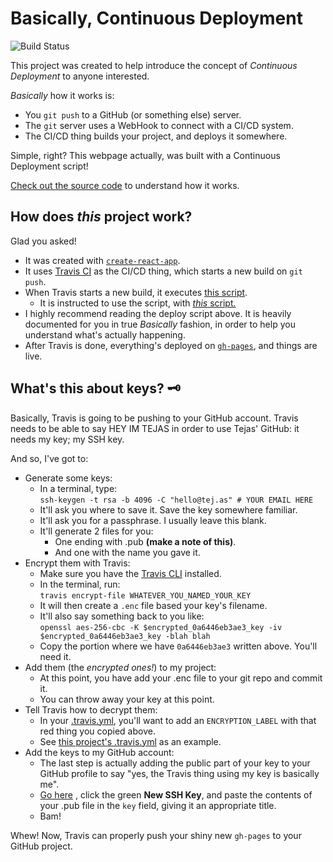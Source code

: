 # Basically, Continuous Deployment
![Build Status](https://travis-ci.org/TejasQ/basically-continuous-deployment.svg?branch=master)

This project was created to help introduce the concept of _Continuous Deployment_ to anyone interested.

_Basically_ how it works is:

*   You `git push` to a GitHub (or something else) server.
*   The `git` server uses a WebHook to connect with a CI/CD system.
*   The CI/CD thing builds your project, and deploys it somewhere.

Simple, right? This webpage actually, was built with a Continuous Deployment script!

[Check out the source code](https://github.com/TejasQ/basically-continuous-deployment/blob/master/deploy.sh) to understand how it works.

## How does _this_ project work?

Glad you asked!

*   It was created with [`create-react-app`](https://github.com/facebookincubator/create-react-app).
*   It uses [Travis CI](https://travis-ci.org/) as the CI/CD thing, which starts a new build on `git push`.
*   When Travis starts a new build, it executes [this script](https://github.com/TejasQ/basically-continuous-deployment/blob/master/deploy.sh).
    *   It is instructed to use the script, with [_this_ script.](https://github.com/TejasQ/basically-continuous-deployment/blob/master/.travis.yml)
*   I highly recommend reading the deploy script above. It is heavily documented for you in true _Basically_ fashion, in order to help you understand what's actually happening.
*   After Travis is done, everything's deployed on [`gh-pages`](https://github.com/TejasQ/basically-continuous-deployment/tree/gh-pages), and things are live.

## What's this about keys? 🗝

Basically, Travis is going to be pushing to your GitHub account. Travis needs to be able to say HEY IM TEJAS in order to use Tejas' GitHub: it needs my key; my SSH key.

And so, I've got to:

*   Generate some keys:
    *   In a terminal, type:  
        `ssh-keygen -t rsa -b 4096 -C "hello@tej.as" # YOUR EMAIL HERE`
    *   It'll ask you where to save it. Save the key somewhere familiar.
    *   It'll ask you for a passphrase. I usually leave this blank.
    *   It'll generate 2 files for you:
        *   One ending with .pub **(make a note of this)**.
        *   And one with the name you gave it.
*   Encrypt them with Travis:
    *   Make sure you have the [Travis CLI](https://github.com/travis-ci/travis.rb)  installed.
    *   In the terminal, run:  
        `travis encrypt-file WHATEVER_YOU_NAMED_YOUR_KEY`
    *   It will then create a `.enc` file based your key's filename.
    *   It'll also say something back to you like:  
        `openssl aes-256-cbc -K $encrypted_0a6446eb3ae3_key -iv $encrypted_0a6446eb3ae3_key -blah blah`
    *   Copy the portion where we have `0a6446eb3ae3` written above. You'll need it.
*   Add them (the _encrypted ones!_) to my project:
    *   At this point, you have add your .enc file to your git repo and commit it.
    *   You can throw away your key at this point.
*   Tell Travis how to decrypt them:
    *   In your [.travis.yml](https://github.com/TejasQ/basically-continuous-deployment/blob/master/.travis.yml), you'll want to add an `ENCRYPTION_LABEL` with that red thing you copied above.
    *   See [this project's .travis.yml](https://github.com/TejasQ/basically-continuous-deployment/blob/master/.travis.yml) as an example.
*   Add the keys to my GitHub account:
    *   The last step is actually adding the public part of your key to your GitHub profile to say "yes, the Travis thing using my key is basically me".
    *   [Go here](https://github.com/settings/keys) , click the green **New SSH Key**, and paste the contents of your .pub file in the `key` field, giving it an appropriate title.
    *   Bam!


Whew! Now, Travis can properly push your shiny new `gh-pages` to your GitHub project.
